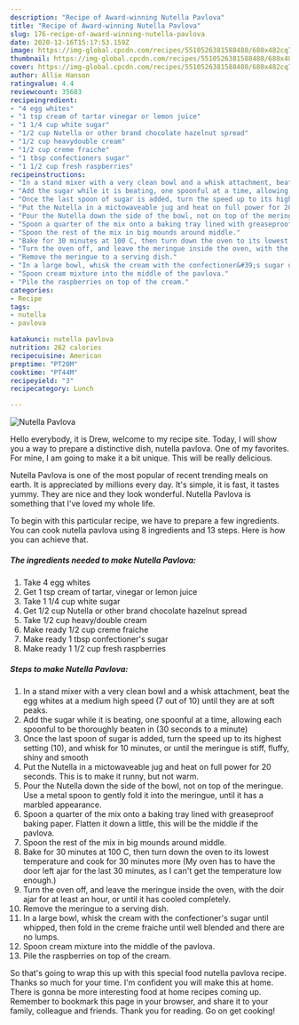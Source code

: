 ```yaml
---
description: "Recipe of Award-winning Nutella Pavlova"
title: "Recipe of Award-winning Nutella Pavlova"
slug: 176-recipe-of-award-winning-nutella-pavlova
date: 2020-12-16T15:17:53.159Z
image: https://img-global.cpcdn.com/recipes/5510526381588480/680x482cq70/nutella-pavlova-recipe-main-photo.jpg
thumbnail: https://img-global.cpcdn.com/recipes/5510526381588480/680x482cq70/nutella-pavlova-recipe-main-photo.jpg
cover: https://img-global.cpcdn.com/recipes/5510526381588480/680x482cq70/nutella-pavlova-recipe-main-photo.jpg
author: Allie Hanson
ratingvalue: 4.4
reviewcount: 35683
recipeingredient:
- "4 egg whites"
- "1 tsp cream of tartar vinegar or lemon juice"
- "1 1/4 cup white sugar"
- "1/2 cup Nutella or other brand chocolate hazelnut spread"
- "1/2 cup heavydouble cream"
- "1/2 cup creme fraiche"
- "1 tbsp confectioners sugar"
- "1 1/2 cup fresh raspberries"
recipeinstructions:
- "In a stand mixer with a very clean bowl and a whisk attachment, beat the egg whites at a medium high speed (7 out of 10) until they are at soft peaks."
- "Add the sugar while it is beating, one spoonful at a time, allowing each spoonful to be thoroughly beaten in (30 seconds to a minute)"
- "Once the last spoon of sugar is added, turn the speed up to its highest setting (10), and whisk for 10 minutes, or until the meringue is stiff, fluffy, shiny and smooth"
- "Put the Nutella in a mictowaveable jug and heat on full power for 20 seconds. This is to make it runny, but not warm."
- "Pour the Nutella down the side of the bowl, not on top of the meringue. Use a metal spoon to gently fold it into the meringue, until it has a marbled appearance."
- "Spoon a quarter of the mix onto a baking tray lined with greaseproof baking paper. Flatten it down a little, this will be the middle if the pavlova."
- "Spoon the rest of the mix in big mounds around middle."
- "Bake for 30 minutes at 100 C, then turn down the oven to its lowest temperature and cook for 30 minutes more (My oven has to have the door left ajar for the last 30 minutes, as I can&#39;t get the temperature low enough.)"
- "Turn the oven off, and leave the meringue inside the oven, with the doir ajar for at least an hour, or until it has cooled completely."
- "Remove the meringue to a serving dish."
- "In a large bowl, whisk the cream with the confectioner&#39;s sugar until whipped, then fold in the creme fraiche until well blended and there are no lumps."
- "Spoon cream mixture into the middle of the pavlova."
- "Pile the raspberries on top of the cream."
categories:
- Recipe
tags:
- nutella
- pavlova

katakunci: nutella pavlova 
nutrition: 262 calories
recipecuisine: American
preptime: "PT20M"
cooktime: "PT44M"
recipeyield: "3"
recipecategory: Lunch

---
```



![Nutella Pavlova](https://img-global.cpcdn.com/recipes/5510526381588480/680x482cq70/nutella-pavlova-recipe-main-photo.jpg)

Hello everybody, it is Drew, welcome to my recipe site. Today, I will show you a way to prepare a distinctive dish, nutella pavlova. One of my favorites. For mine, I am going to make it a bit unique. This will be really delicious.

Nutella Pavlova is one of the most popular of recent trending meals on earth. It is appreciated by millions every day. It's simple, it is fast, it tastes yummy. They are nice and they look wonderful. Nutella Pavlova is something that I've loved my whole life.




To begin with this particular recipe, we have to prepare a few ingredients. You can cook nutella pavlova using 8 ingredients and 13 steps. Here is how you can achieve that.

<!--inarticleads1-->

##### The ingredients needed to make Nutella Pavlova:

1. Take 4 egg whites
1. Get 1 tsp cream of tartar, vinegar or lemon juice
1. Take 1 1/4 cup white sugar
1. Get 1/2 cup Nutella or other brand chocolate hazelnut spread
1. Take 1/2 cup heavy/double cream
1. Make ready 1/2 cup creme fraiche
1. Make ready 1 tbsp confectioner&#39;s sugar
1. Make ready 1 1/2 cup fresh raspberries




<!--inarticleads2-->

##### Steps to make Nutella Pavlova:

1. In a stand mixer with a very clean bowl and a whisk attachment, beat the egg whites at a medium high speed (7 out of 10) until they are at soft peaks.
1. Add the sugar while it is beating, one spoonful at a time, allowing each spoonful to be thoroughly beaten in (30 seconds to a minute)
1. Once the last spoon of sugar is added, turn the speed up to its highest setting (10), and whisk for 10 minutes, or until the meringue is stiff, fluffy, shiny and smooth
1. Put the Nutella in a mictowaveable jug and heat on full power for 20 seconds. This is to make it runny, but not warm.
1. Pour the Nutella down the side of the bowl, not on top of the meringue. Use a metal spoon to gently fold it into the meringue, until it has a marbled appearance.
1. Spoon a quarter of the mix onto a baking tray lined with greaseproof baking paper. Flatten it down a little, this will be the middle if the pavlova.
1. Spoon the rest of the mix in big mounds around middle.
1. Bake for 30 minutes at 100 C, then turn down the oven to its lowest temperature and cook for 30 minutes more (My oven has to have the door left ajar for the last 30 minutes, as I can&#39;t get the temperature low enough.)
1. Turn the oven off, and leave the meringue inside the oven, with the doir ajar for at least an hour, or until it has cooled completely.
1. Remove the meringue to a serving dish.
1. In a large bowl, whisk the cream with the confectioner&#39;s sugar until whipped, then fold in the creme fraiche until well blended and there are no lumps.
1. Spoon cream mixture into the middle of the pavlova.
1. Pile the raspberries on top of the cream.




So that's going to wrap this up with this special food nutella pavlova recipe. Thanks so much for your time. I'm confident you will make this at home. There is gonna be more interesting food at home recipes coming up. Remember to bookmark this page in your browser, and share it to your family, colleague and friends. Thank you for reading. Go on get cooking!
